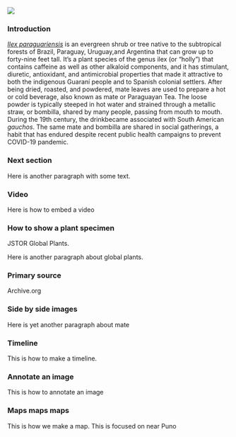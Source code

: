 <a href="https://www.juncture-digital.org"><img src="https://juncture-digital.github.io/juncture/static/images/ve-button.png"></a>


<param ve-config
 title="Yerba Mate: From Sacred Drink to Caffeinated Star"
 source-image="https://upload.wikimedia.org/wikipedia/commons/f/f8/EB1911_-_Mat%C3%A9_%28Ilex_paraguariensis%29.jpg"
 banner="https://upload.wikimedia.org/wikipedia/commons/f/f8/EB1911_-_Mat%C3%A9_%28Ilex_paraguariensis%29.jpg"
 author="Matt Turetsky"
 layout="vertical">

 
### Introduction

[_Ilex paraguariensis_](https://powo.science.kew.org/taxon/urn:lsid:ipni.org:names:315555-2) is an evergreen shrub or tree native to the subtropical forests of Brazil, Paraguay, Uruguay,and Argentina that can grow up to forty-nine feet tall. It’s a plant species of the genus ilex (or “holly”) that contains caffeine as well as other alkaloid components, and it has stimulant, diuretic, antioxidant, and antimicrobial properties that made it attractive to both the indigenous Guaraní people and to Spanish colonial settlers. After being dried, roasted, and powdered, mate leaves are used to prepare a hot or cold beverage, also known as mate or Paraguayan Tea. The loose powder is typically steeped in hot water and strained through a <span data-mouseover-image-zoomto="380,422,128,110">metallic straw</span>, or bombilla, shared by many people, passing from mouth to mouth. During the 19th century, the drinkbecame associated with South American *gauchos*. The same mate and bombilla are shared in social gatherings, a habit that has endured despite recent public health campaigns to prevent COVID-19 pandemic.

<param ve-image label="Gauchos drinking mate" description="Photograph" license="public domain" url="https://upload.wikimedia.org/wikipedia/commons/c/c2/Gauchos_mateando.jpg" region="322,364,220,171">
<param ve-image label="Cup of mate" description="Photograph" license="public domain"
 url="https://upload.wikimedia.org/wikipedia/commons/4/48/Erva_mate_chimarrao_in_big_cuia.jpg">

### Next section

Here is another paragraph with some text.

<param ve-image url="yerba.jpg" title="two cups of mate">

### Video

Here is how to embed a video

<param ve-video vid="Enb-wF1QL28">


### How to show a plant specimen

JSTOR Global Plants.

<param ve-plant-specimen jpid="10.5555/al.ap.specimen.k000588587">

Here is another paragraph about global plants.
<param ve-plant-specimen jpid="10.5555/al.ap.specimen.ma811391">

### Primary source

Archive.org

<param ve-iframe src="https://archive.org/details/sainthilaire00larggoog/page/n30/mode/2up?view=theater">


### Side by side images

Here is yet another paragraph about mate

<param ve-compare sync url="https://upload.wikimedia.org/wikipedia/commons/c/c2/Gauchos_mateando.jpg" region="322,364,220,171">
<param ve-compare url="https://upload.wikimedia.org/wikipedia/commons/4/48/Erva_mate_chimarrao_in_big_cuia.jpg">

### Timeline

This is how to make a timeline.

<param ve-knightlab-timeline
source=1kN24KiQMoXiGD7HHKts5mMSlaGsqpy748vj40tLqO-U
timenav-position="bottom"
hash-bookmark="false"
initial-zoom="1"
height="750">

### Annotate an image

This is how to annotate an image

<param ve-image url="https://upload.wikimedia.org/wikipedia/commons/4/47/Yerba_mate_palo_santo.jpg">

### Maps maps maps

This is how we make a map. This is focused on <span data-mouseover-map-flyto="-16.4, -69.3, 10">near Puno</span>

<param ve-map title="Map of world" center="-15.818934, -69.831107" zoom="4">
<param ve-map-layer geojson url="https://raw.githubusercontent.com/mturetsky98/test/main/map1.json">

<param ve-entity eid="Q155" title="Brazil">

<param ve-entity eid="Q46429" title=“Guarani people”>
<param ve-entity eid="Q84263196" title=“COVID-19 pandemic”>
<param ve-entity eid="Q70702" title=“alkaloid”>
<param ve-entity eid="Q891922" title=“bombilla”>

